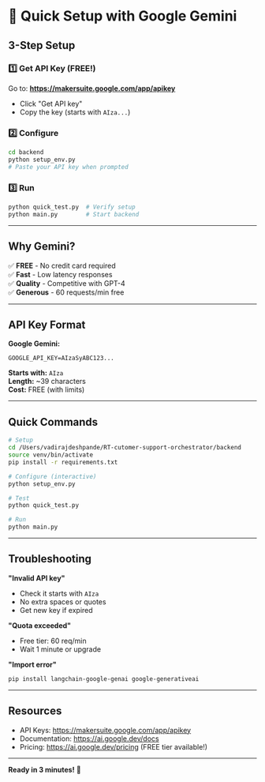 # 🚀 Quick Setup with Google Gemini

## 3-Step Setup

### 1️⃣ Get API Key (FREE!)
Go to: **https://makersuite.google.com/app/apikey**
- Click "Get API key"
- Copy the key (starts with `AIza...`)

### 2️⃣ Configure
```bash
cd backend
python setup_env.py
# Paste your API key when prompted
```

### 3️⃣ Run
```bash
python quick_test.py  # Verify setup
python main.py        # Start backend
```

---

## Why Gemini?

✅ **FREE** - No credit card required  
✅ **Fast** - Low latency responses  
✅ **Quality** - Competitive with GPT-4  
✅ **Generous** - 60 requests/min free  

---

## API Key Format

**Google Gemini:**
```
GOOGLE_API_KEY=AIzaSyABC123...
```

**Starts with:** `AIza`  
**Length:** ~39 characters  
**Cost:** FREE (with limits)

---

## Quick Commands

```bash
# Setup
cd /Users/vadirajdeshpande/RT-cutomer-support-orchestrator/backend
source venv/bin/activate
pip install -r requirements.txt

# Configure (interactive)
python setup_env.py

# Test
python quick_test.py

# Run
python main.py
```

---

## Troubleshooting

**"Invalid API key"**
- Check it starts with `AIza`
- No extra spaces or quotes
- Get new key if expired

**"Quota exceeded"**
- Free tier: 60 req/min
- Wait 1 minute or upgrade

**"Import error"**
```bash
pip install langchain-google-genai google-generativeai
```

---

## Resources

- API Keys: https://makersuite.google.com/app/apikey
- Documentation: https://ai.google.dev/docs
- Pricing: https://ai.google.dev/pricing (FREE tier available!)

---

**Ready in 3 minutes!** 🎉

